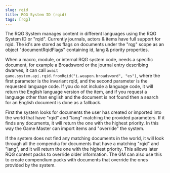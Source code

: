 ```yaml
---
slug: rqid
title: RQG System ID (rqid)
tags: [rqg]
---
```


The RQG System manages content in different languages using the RQG System ID or "rqid". Currently
journals, actors & items have full support for rqid. The id's are stored as flags on documents under
the "rqg" scope as an object "documentRqidFlags" containing id, lang & priority properties.

When a macro, module, or internal RQG system code, needs a specific document, for example a
Broadsword or the journal entry describing dwarves, it can call
`await game.system.api.rqid.fromRqid("i.weapon.broadsword", "es")`, where the first parameter is the
invariant rqid, and the second parameter is the requested language code. If you do not include a
language code, it will return the English language version of the item, and if you request a
language other than english and the document is not found then a search for an English document is
done as a fallback.

First the system looks for documents the user has created or imported into the world that have
"rqid" and "lang" matching the provided parameters. If it finds any documents, it will return the
one with the highest priority. In this way the Game Master can import items and "override" the
system.

If the system does not find any matching documents in the world, it will look through all the
compendia for documents that have a matching "rqid" and "lang", and it will return the one with the
highest priority. This allows later RQG content packs to override older information. The GM can also
use this to create compendium packs with documents that override the ones provided by the system.
